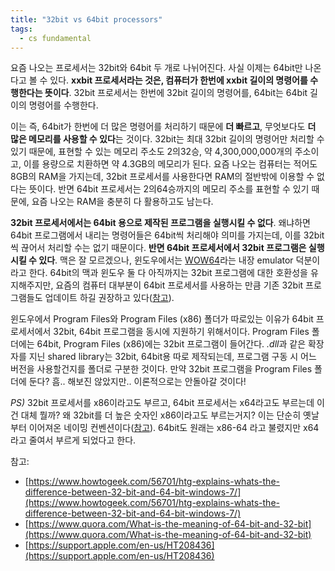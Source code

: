 ```yaml
---
title: "32bit vs 64bit processors"
tags:
  - cs fundamental
---
```


요즘 나오는 프로세서는 32bit와 64bit 두 개로 나뉘어진다. 사실 이제는 64bit만 나온다고 볼 수 있다. **xxbit 프로세서라는 것은, 컴퓨터가 한번에 xxbit 길이의 명령어를 수행한다는 뜻이다**. 32bit 프로세서는 한번에 32bit 길이의 명령어를, 64bit는 64bit 길이의 명령어를 수행한다.

이는 즉, 64bit가 한번에 더 많은 명령어를 처리하기 때문에 **더 빠르고**, 무엇보다도 **더 많은 메모리를 사용할 수 있다**는 것이다. 32bit는 최대 32bit 길이의 명령어만 처리할 수 있기 때문에, 표현할 수 있는 메모리 주소도 2의32승, 약 4,300,000,000개의 주소이고, 이를 용량으로 치환하면 약 4.3GB의 메모리가 된다. 요즘 나오는 컴퓨터는 적어도 8GB의 RAM을 가지는데, 32bit 프로세서를 사용한다면 RAM의 절반밖에 이용할 수 없다는 뜻이다. 반면 64bit 프로세서는 2의64승까지의 메모리 주소를 표현할 수 있기 때문에, 요즘 나오는 RAM을 충분히 다 활용하고도 남는다.

**32bit 프로세서에서는 64bit 용으로 제작된 프로그램을 실행시킬 수 없다**. 왜냐하면 64bit 프로그램에서 내리는 명령어들은 64bit씩 처리해야 의미를 가지는데, 이를 32bit씩 끊어서 처리할 수는 없기 때문이다. **반면 64bit 프로세서에서 32bit 프로그램은 실행시킬 수 있다**. 맥은 잘 모르겠으나, 윈도우에서는 [WOW64](https://docs.microsoft.com/en-us/windows/desktop/winprog64/running-32-bit-applications)라는 내장 emulator 덕분이라고 한다. 64bit의 맥과 윈도우 둘 다 아직까지는 32bit 프로그램에 대한 호환성을 유지해주지만, 요즘의 컴퓨터 대부분이 64bit 프로세서를 사용하는 만큼 기존 32bit 프로그램들도 업데이트 하길 권장하고 있다([참고](https://support.apple.com/en-us/HT208436)).

윈도우에서 Program Files와 Program Files (x86) 폴더가 따로있는 이유가 64bit 프로세서에서 32bit, 64bit 프로그램을 동시에 지원하기 위해서이다. Program Files 폴더에는 64bit, Program Files (x86)에는 32bit 프로그램이 들어간다. *.dll*과 같은 확장자를 지닌 shared library는 32bit, 64bit용 따로 제작되는데, 프로그램 구동 시 어느 버전을 사용할건지를 폴더로 구분한 것이다. 만약 32bit 프로그램을 Program Files 폴더에 둔다? 흠.. 해보진 않았지만.. 이론적으로는 안돌아갈 것이다!

*PS)* 32bit 프로세서를 x86이라고도 부르고, 64bit 프로세서는 x64라고도 부르는데 이건 대체 뭘까? 왜 32bit를 더 높은 숫자인 x86이라고도 부르는거지? 이는 단순히 옛날부터 이어져온 네이밍 컨벤션이다([참고](https://stackoverflow.com/questions/29974425/why-is-windows-32-bit-called-windows-x86-and-not-windows-x32)). 64bit도 원래는 x86-64 라고 불렸지만 x64라고 줄여서 부르게 되었다고 한다.

참고:
- [https://www.howtogeek.com/56701/htg-explains-whats-the-difference-between-32-bit-and-64-bit-windows-7/](https://www.howtogeek.com/56701/htg-explains-whats-the-difference-between-32-bit-and-64-bit-windows-7/)
- [https://www.quora.com/What-is-the-meaning-of-64-bit-and-32-bit](https://www.quora.com/What-is-the-meaning-of-64-bit-and-32-bit)
- [https://support.apple.com/en-us/HT208436](https://support.apple.com/en-us/HT208436)
